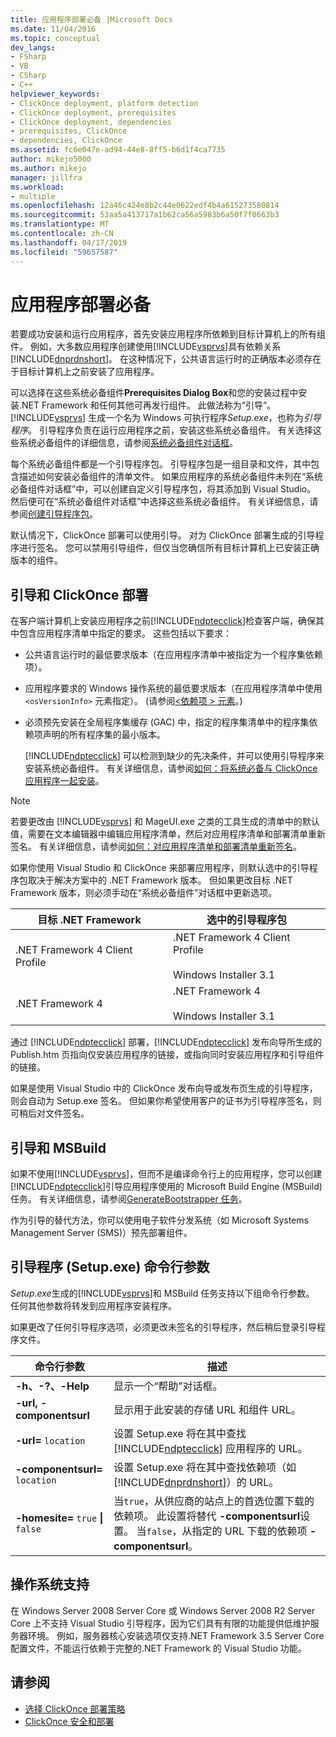 ```yaml
---
title: 应用程序部署必备 |Microsoft Docs
ms.date: 11/04/2016
ms.topic: conceptual
dev_langs:
- FSharp
- VB
- CSharp
- C++
helpviewer_keywords:
- ClickOnce deployment, platform detection
- ClickOnce deployment, prerequisites
- ClickOnce deployment, dependencies
- prerequisites, ClickOnce
- dependencies, ClickOnce
ms.assetid: fc6e047e-ad94-44e8-8ff5-b6d1f4ca7735
author: mikejo5000
ms.author: mikejo
manager: jillfra
ms.workload:
- multiple
ms.openlocfilehash: 12a46c424e8b2c44e0622edf4b4a615273580814
ms.sourcegitcommit: 53aa5a413717a1b62ca56a5983b6a50f7f0663b3
ms.translationtype: MT
ms.contentlocale: zh-CN
ms.lasthandoff: 04/17/2019
ms.locfileid: "59657587"
---
```

# <a name="application-deployment-prerequisites"></a>应用程序部署必备

若要成功安装和运行应用程序，首先安装应用程序所依赖到目标计算机上的所有组件。 例如，大多数应用程序创建使用[!INCLUDE[vsprvs](../code-quality/includes/vsprvs_md.md)]具有依赖关系[!INCLUDE[dnprdnshort](../code-quality/includes/dnprdnshort_md.md)]。 在这种情况下，公共语言运行时的正确版本必须存在于目标计算机上之前安装了应用程序。

 可以选择在这些系统必备组件**Prerequisites Dialog Box**和您的安装过程中安装.NET Framework 和任何其他可再发行组件。 此做法称为“引导”。 [!INCLUDE[vsprvs](../code-quality/includes/vsprvs_md.md)] 生成一个名为 Windows 可执行程序*Setup.exe*，也称为*引导程序*。 引导程序负责在运行应用程序之前，安装这些系统必备组件。 有关选择这些系统必备组件的详细信息，请参阅[系统必备组件对话框](../ide/reference/prerequisites-dialog-box.md)。

 每个系统必备组件都是一个引导程序包。 引导程序包是一组目录和文件，其中包含描述如何安装必备组件的清单文件。 如果应用程序的系统必备组件未列在“系统必备组件对话框”中，可以创建自定义引导程序包，将其添加到 Visual Studio。 然后便可在“系统必备组件对话框”中选择这些系统必备组件。 有关详细信息，请参阅[创建引导程序包](../deployment/creating-bootstrapper-packages.md)。

 默认情况下，ClickOnce 部署可以使用引导。 对为 ClickOnce 部署生成的引导程序进行签名。 您可以禁用引导组件，但仅当您确信所有目标计算机上已安装正确版本的组件。

## <a name="bootstrapping-and-clickonce-deployment"></a>引导和 ClickOnce 部署
 在客户端计算机上安装应用程序之前[!INCLUDE[ndptecclick](../deployment/includes/ndptecclick_md.md)]检查客户端，确保其中包含应用程序清单中指定的要求。 这些包括以下要求：

- 公共语言运行时的最低要求版本（在应用程序清单中被指定为一个程序集依赖项）。

- 应用程序要求的 Windows 操作系统的最低要求版本（在应用程序清单中使用 `<osVersionInfo>` 元素指定）。 (请参阅[\<依赖项 > 元素](../deployment/dependency-element-clickonce-application.md)。)

- 必须预先安装在全局程序集缓存 (GAC) 中，指定的程序集清单中的程序集依赖项声明的所有程序集的最小版本。

  [!INCLUDE[ndptecclick](../deployment/includes/ndptecclick_md.md)] 可以检测到缺少的先决条件，并可以使用引导程序来安装系统必备组件。 有关详细信息，请参阅[如何：将系统必备与 ClickOnce 应用程序一起安装](../deployment/how-to-install-prerequisites-with-a-clickonce-application.md)。

> [!NOTE]
>  若要更改由 [!INCLUDE[vsprvs](../code-quality/includes/vsprvs_md.md)] 和 MageUI.exe 之类的工具生成的清单中的默认值，需要在文本编辑器中编辑应用程序清单，然后对应用程序清单和部署清单重新签名。 有关详细信息，请参阅[如何：对应用程序清单和部署清单重新签名](../deployment/how-to-re-sign-application-and-deployment-manifests.md)。

 如果你使用 Visual Studio 和 ClickOnce 来部署应用程序，则默认选中的引导程序包取决于解决方案中的 .NET Framework 版本。 但如果更改目标 .NET Framework 版本，则必须手动在“系统必备组件”对话框中更新选项。

|目标 .NET Framework|选中的引导程序包|
|---------------------------|------------------------------------|
|.NET Framework 4 Client Profile|.NET Framework 4 Client Profile<br /><br /> Windows Installer 3.1|
|.NET Framework 4|.NET Framework 4<br /><br /> Windows Installer 3.1|

 通过 [!INCLUDE[ndptecclick](../deployment/includes/ndptecclick_md.md)] 部署，[!INCLUDE[ndptecclick](../deployment/includes/ndptecclick_md.md)] 发布向导所生成的 Publish.htm 页指向仅安装应用程序的链接，或指向同时安装应用程序和引导组件的链接。

 如果是使用 Visual Studio 中的 ClickOnce 发布向导或发布页生成的引导程序，则会自动为 Setup.exe 签名。 但如果你希望使用客户的证书为引导程序签名，则可稍后对文件签名。

## <a name="bootstrapping-and-msbuild"></a>引导和 MSBuild
 如果不使用[!INCLUDE[vsprvs](../code-quality/includes/vsprvs_md.md)]，但而不是编译命令行上的应用程序，您可以创建[!INCLUDE[ndptecclick](../deployment/includes/ndptecclick_md.md)]引导应用程序使用的 Microsoft Build Engine (MSBuild) 任务。 有关详细信息，请参阅[GenerateBootstrapper 任务](../msbuild/generatebootstrapper-task.md)。

 作为引导的替代方法，你可以使用电子软件分发系统（如 Microsoft Systems Management Server (SMS)）预先部署组件。

## <a name="bootstrapper-setupexe-command-line-arguments"></a>引导程序 (Setup.exe) 命令行参数
 *Setup.exe*生成的[!INCLUDE[vsprvs](../code-quality/includes/vsprvs_md.md)]和 MSBuild 任务支持以下组命令行参数。 任何其他参数将转发到应用程序安装程序。

 如果更改了任何引导程序选项，必须更改未签名的引导程序，然后稍后登录引导程序文件。

| 命令行参数 | 描述 |
| - | - |
| **-h、-?、-Help** | 显示一个“帮助”对话框。 |
| **-url, -componentsurl** | 显示用于此安装的存储 URL 和组件 URL。 |
| **-url=** `location` | 设置 Setup.exe 将在其中查找 [!INCLUDE[ndptecclick](../deployment/includes/ndptecclick_md.md)] 应用程序的 URL。 |
| **-componentsurl=** `location` | 设置 Setup.exe 将在其中查找依赖项（如 [!INCLUDE[dnprdnshort](../code-quality/includes/dnprdnshort_md.md)]）的 URL。 |
| **-homesite=** `true` **&#124;** `false` | 当`true`，从供应商的站点上的首选位置下载的依赖项。 此设置将替代 **-componentsurl**设置。 当`false`，从指定的 URL 下载的依赖项 **-componentsurl**。 |

## <a name="operating-system-support"></a>操作系统支持
 在 Windows Server 2008 Server Core 或 Windows Server 2008 R2 Server Core 上不支持 Visual Studio 引导程序，因为它们具有有限的功能提供低维护服务器环境。 例如，服务器核心安装选项仅支持.NET Framework 3.5 Server Core 配置文件，不能运行依赖于完整的.NET Framework 的 Visual Studio 功能。

## <a name="see-also"></a>请参阅
- [选择 ClickOnce 部署策略](../deployment/choosing-a-clickonce-deployment-strategy.md)
- [ClickOnce 安全和部署](../deployment/clickonce-security-and-deployment.md)